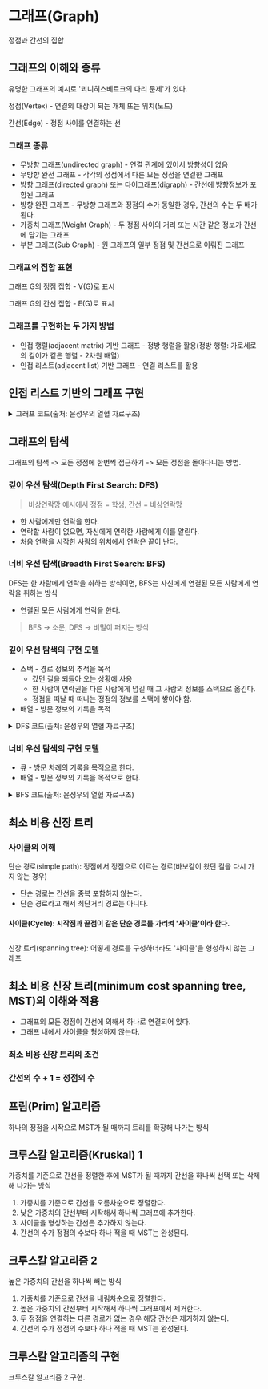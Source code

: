 # 그래프(Graph)
정점과 간선의 집합
## 그래프의 이해와 종류
유명한 그래프의 예시로 '쾨니히스베르크의 다리 문제'가 있다.

정점(Vertex) - 연결의 대상이 되는 개체 또는 위치(노드)

간선(Edge) - 정점 사이를 연결하는 선

### 그래프 종류
- 무방향 그래프(undirected graph) - 연결 관계에 있어서 방향성이 없음
- 무방향 완전 그래프 - 각각의 정점에서 다른 모든 정점을 연결한 그래프
- 방향 그래프(directed graph) 또는 다이그래프(digraph) - 간선에 방향정보가 포함된 그래프
- 방향 완전 그래프 - 무방향 그래프와 정점의 수가 동일한 경우, 간선의 수는 두 배가 된다.
- 가중치 그래프(Weight Graph) - 두 정점 사이의 거리 또는 시간 같은 정보가 간선에 담기는 그래프
- 부분 그래프(Sub Graph) - 원 그래프의 일부 정점 및 간선으로 이뤄진 그래프

### 그래프의 집합 표현
그래프 G의 정점 집합 - V(G)로 표시

그래프 G의 간선 집합 - E(G)로 표시

### 그래프를 구현하는 두 가지 방법
- 인접 행렬(adjacent matrix) 기반 그래프 - 정방 행렬을 활용(정방 행렬: 가로세로의 길이가 같은 행렬 - 2차원 배열)
- 인접 리스트(adjacent list) 기반 그래프 - 연결 리스트를 활용

## 인접 리스트 기반의 그래프 구현
<details>
<summary>그래프 코드(출처: 윤성우의 열혈 자료구조)</summary>

- 연결 리스트는 앞선 챕터에서 구현한 코드 사용
<details>
<summary>ALGraph.c</summary>

```C
#include <stdio.h>
#include "ALGraph.h"

int WhoIsPrecede(int data1, int data2);
// 그래프의 초기화
void GraphInit(ALGraph* pg, int nv) {
	int i;

	pg->adjList = (List*)malloc(sizeof(List) * nv);

	pg->numV = nv;
	pg->numE = 0;

	for (i = 0; i < nv; i++) {
		ListInit(&(pg->adjList[i]));
		SetSortRule(&(pg->adjList[i]), WhoIsPrecede);
	}
}

// 그래프의 리소스 해제
void GraphDestroy(ALGraph* pg) {
	if (pg->adjList != NULL)
		free(pg->adjList);
}

// 간선의 추가
void AddEdge(ALGraph* pg, int fromV, int toV) {
	LInsert(&(pg->adjList[fromV]), toV);
	LInsert(&(pg->adjList[toV]), fromV);

	pg->numE++;
}

// 간선의 정보 출력
void ShowGraphEdgeInfo(ALGraph* pg) {
	int i; 
	int vx;

	for (i = 0; i < pg->numV; i++) {
		printf("%c와 연결된 정점: ", i + 65);

		if (LFirst(&(pg->adjList[i]), &vx)) {
			printf("%c ", vx + 65);
			while (LNext(&(pg->adjList[i]), &vx))
				printf("%c ", vx + 65);
		}
		printf("\n");
	}
}
// 정렬 기준 알파벳 순으로
int WhoIsPrecede(int data1, int data2) {
	if (data1 < data2)
		return 0;
	else
		return 1;
}
```
</details>
<details>
<summary>ALGraph.h</summary>

```C
#ifndef __GRAPH_H__
#define __GRAPH_H__

#include "DLinkedList.h"

enum {A, B, C, D, E, F, G, H, I, J};

typedef struct _ual {
	int numV;
	int numE;
	List* adjList;
} ALGraph;

// 그래프의 초기화
void GraphInit(ALGraph* pg, int nv);

// 그래프의 리소스 해제
void GraphDestroy(ALGraph* pg);

// 간선의 추가
void AddEdge(ALGraph* pg, int fromV, int toV);

// 간선의 정보 출력
void ShowGraphEdgeInfo(ALGraph* pg);

#endif

```
</details>
</details>

## 그래프의 탐색
그래프의 탐색 -> 모든 정점에 한번씩 접근하기 -> 모든 정점을 돌아다니는 방법.
### 깊이 우선 탐색(Depth First Search: DFS)
> 비상연락망 예시에서 정점 = 학생, 간선 = 비상연락망
- 한 사람에게만 연락을 한다.
- 연락할 사람이 없으면, 자신에게 연락한 사람에게 이를 알린다.
- 처음 연락을 시작한 사람의 위치에서 연락은 끝이 난다.

### 너비 우선 탐색(Breadth First Search: BFS)
DFS는 한 사람에게 연락을 취하는 방식이면, BFS는 자신에게 연결된 모든 사람에게 연락을 취하는 방식
- 연결된 모든 사람에게 연락을 한다.
> BFS -> 소문, DFS -> 비밀이 퍼지는 방식

### 깊이 우선 탐색의 구현 모델
- 스택 - 경로 정보의 추적을 목적
    - 갔던 길을 되돌아 오는 상황에 사용
    - 한 사람이 연락권을 다른 사람에게 넘길 때 그 사람의 정보를 스택으로 옮긴다.
    - 정점을 떠날 때 떠나는 정점의 정보를 스택에 쌓아야 함.
- 배열 - 방문 정보의 기록을 목적

<details>
<summary>DFS 코드(출처: 윤성우의 열혈 자료구조)</summary>

- 연결 리스트 및 스택은 앞선 챕터에서 구현한 함수 사용
- 위 그래프 코드에서 함수 추가 및 변경
<details>
<summary>AVLGraphDFS.c</summary>

```C
#include <stdio.h>
#include <stdlib.h>
#include <string.h>
#include "ALGraphDFS.h"
#include "DLinkedList.h"
#include "ArrayBaseStack.h"

int WhoIsPrecede(int data1, int data2);

// 그래프의 초기화
void GraphInit(ALGraph* pg, int nv) {
	int i;

	// 정점 수에 해당하는 길이의 리스트 배열을 생성
	pg->adjList = (List*)malloc(sizeof(List) * nv);	// 간선정보를 저장할 리스트 생성

	pg->numV = nv;	// 정점의 수는 nv에 저장된 값으로 설정
	pg->numE = 0;	// 초기의 간선 수는 0개

	// 정점의 수만큼 생성된 리스트 초기화
	for (i = 0; i < nv; i++) {
		ListInit(&(pg->adjList[i]));
		SetSortRule(&(pg->adjList[i]), WhoIsPrecede);	// 리스트의 정렬기준 설정
	}
	// 정점의 수를 길이로 하여 배열을 할당
	pg->visitInfo = (int*)malloc(sizeof(int) * pg->numV);
	// 배열의 모든 요소를 0으로 초기화
	memset(pg->visitInfo, 0, sizeof(int) * pg->numV);
}

// 그래프의 리소스 해제
void GraphDestroy(ALGraph* pg) {
	if (pg->adjList != NULL)
		free(pg->adjList);	// 동적 할당된 연결 리스트 소멸
	if (pg->visitInfo != NULL)
		free(pg->visitInfo);	// 할당된 배열 소멸
}

// 간선의 추가(무방향 그래프)
void AddEdge(ALGraph* pg, int fromV, int toV) {
	LInsert(&(pg->adjList[fromV]), toV);
	// 방향 그래프면 LInsert 하나만 사용
	LInsert(&(pg->adjList[toV]), fromV);
	pg->numE++;
}

// 간선의 정보 출력
void ShowGraphEdgeInfo(ALGraph* pg) {
	int i; 
	int vx;

	for (i = 0; i < pg->numV; i++) {
		printf("%c와 연결된 정점: ", i + 65);

		if (LFirst(&(pg->adjList[i]), &vx)) {
			printf("%c ", vx + 65);
			while (LNext(&(pg->adjList[i]), &vx))
				printf("%c ", vx + 65);
		}
		printf("\n");
	}
}
// 정렬 기준 알파벳 순으로
int WhoIsPrecede(int data1, int data2) {
	if (data1 < data2)
		return 0;
	else
		return 1;
}
// 방문한 정점의 정보를 기록 및 출력
int VisitVertex(ALGraph* pg, int visitV) {
	if (pg->visitInfo[visitV] == 0) {	// 처음 방문일 때
		pg->visitInfo[visitV] = 1;	// 방문으로 기록
		printf("%c ", visitV + 65);
		return TRUE;
	}
	return FALSE;
}
void DFSShowGraphVertex(ALGraph* pg, int startV) {
	// 초기화 영역
	Stack stack;
	int visitV = startV;
	int nextV;
	StackInit(&stack);
	VisitVertex(pg, visitV);
	SPush(&stack, visitV);

	while (LFirst(&(pg->adjList[visitV]), &nextV) == TRUE) {
		int visitFlag = FALSE;
		if (VisitVertex(pg, nextV) == TRUE) {	// 방문 성공
			SPush(&stack, visitV);
			visitV = nextV;
			visitFlag = TRUE;
		}
		else {	// 이미 방문한 곳
			while (LNext(&(pg->adjList[visitV]), &nextV) == TRUE) {
				if (VisitVertex(pg, nextV) == TRUE) {
					SPush(&stack, visitV);
					visitV = nextV;
					visitFlag = TRUE;
					break;
				}
			}
		}
		// 현재 정점과 연결된 모든 정점을 방문했다면
		if (visitFlag == FALSE) {
			if (SIsEmpty(&stack) == TRUE)
				break;
			else
				visitV = SPop(&stack);
		}
	}
	memset(pg->visitInfo, 0, sizeof(int) * pg->numV);
}
```
</details>
<details>
<summary>AVLGraphDFS.h</summary>

```C
#ifndef __AL_GRAPH_DFS_H__
#define __AL_GRAPH_DFS_H__

#include "DLinkedList.h"

enum {A, B, C, D, E, F, G, H, I, J};

typedef struct _ual {
	int numV;
	int numE;
	List* adjList;
	int* visitInfo;
} ALGraph;

// 그래프의 초기화
void GraphInit(ALGraph* pg, int nv);

// 그래프의 리소스 해제
void GraphDestroy(ALGraph* pg);

// 간선의 추가
void AddEdge(ALGraph* pg, int fromV, int toV);

// 간선의 정보 출력
void ShowGraphEdgeInfo(ALGraph* pg);

// DFS를 통해 그래프의 모든 정점 정보 출력
void DFSShowGraphVertex(ALGraph* pg, int startV);

#endif

```
</details>
</details>

### 너비 우선 탐색의 구현 모델
- 큐 - 방문 차례의 기록을 목적으로 한다.
- 배열 - 방문 정보의 기록을 목적으로 한다.

<details>
<summary>BFS 코드(출처: 윤성우의 열혈 자료구조)</summary>

- 연결 리스트 및 큐는 앞선 챕터에서 구현한 함수 사용
- BFS는 위 그래프 코드에서 함수 추가 및 변경
<details>
<summary>AVLGraphBFS.c</summary>

```C
#include <stdio.h>
#include <stdlib.h>
#include <string.h>
#include "ALGraphBFS.h"
#include "DLinkedList.h"
#include "CircularQueue.h"

int WhoIsPrecede(int data1, int data2);

// 그래프의 초기화
void GraphInit(ALGraph * pg, int nv)
{
	int i;

	pg->adjList = (List*)malloc(sizeof(List)*nv);
	pg->numV = nv;
	pg->numE = 0;     // 초기의 간선 수는 0개

	for(i=0; i<nv; i++)
	{
		ListInit(&(pg->adjList[i]));
		SetSortRule(&(pg->adjList[i]), WhoIsPrecede); 
	}

	// 탐색 정보 등록을 위한 공간의 할당 및 초기화
	pg->visitInfo= (int *)malloc(sizeof(int) * pg->numV);
	memset(pg->visitInfo, 0, sizeof(int) * pg->numV);
}

// 그래프의 리소스 해제
void GraphDestroy(ALGraph * pg)
{
	if(pg->adjList != NULL)
		free(pg->adjList);

	if(pg->visitInfo != NULL)
		free(pg->visitInfo);
}

// 간선의 추가
void AddEdge(ALGraph * pg, int fromV, int toV)
{
	LInsert(&(pg->adjList[fromV]), toV);
	LInsert(&(pg->adjList[toV]), fromV);
	pg->numE += 1;
}

// 유틸리티 함수: 간선의 정보 출력
void ShowGraphEdgeInfo(ALGraph * pg)
{
	int i;
	int vx;

	for(i=0; i<pg->numV; i++)
	{
		printf("%c와 연결된 정점: ", i + 65);
		
		if(LFirst(&(pg->adjList[i]), &vx))
		{
			printf("%c ", vx + 65);
			
			while(LNext(&(pg->adjList[i]), &vx))
				printf("%c ", vx + 65);
		}
		printf("\n");
	}
}

int WhoIsPrecede(int data1, int data2)
{
	if(data1 < data2)
		return 0;
	else
		return 1;
}


int VisitVertex(ALGraph * pg, int visitV)
{
	if(pg->visitInfo[visitV] == 0)
	{
		pg->visitInfo[visitV] = 1;
		printf("%c ", visitV + 65);    // 방문 정점 출력
		return TRUE;
	}
	
	return FALSE;
}

// Breadth First Search: 정점의 정보 출력
void BFShowGraphVertex(ALGraph * pg, int startV)
{
	Queue queue;
	int visitV = startV;
	int nextV;

	// DFS를 위한 큐의 초기화
	QueueInit(&queue);

	// 시작 정점 탐색
	VisitVertex(pg, visitV);

	while(LFirst(&(pg->adjList[visitV]), &nextV) == TRUE)
	{
		if(VisitVertex(pg, nextV) == TRUE)
			Enqueue(&queue, nextV);

		while(LNext(&(pg->adjList[visitV]), &nextV) == TRUE)
		{
			if(VisitVertex(pg, nextV) == TRUE)
				Enqueue(&queue, nextV);
		}

		if(QIsEmpty(&queue) == TRUE)    // 큐가 비면 BFS 종료
			break;
		else
			visitV = Dequeue(&queue);	
	}

	// 탐색 정보 초기화
	memset(pg->visitInfo, 0, sizeof(int) * pg->numV);
}
```
</details>
<details>
<summary>AVLGraphBFS.h</summary>

```C
#ifndef __AL_GRAPH_DFS_H__
#define __AL_GRAPH_DFS_H__

#include "DLinkedList.h"

enum {A, B, C, D, E, F, G, H, I, J};

typedef struct _ual {
	int numV;
	int numE;
	List* adjList;
	int* visitInfo;
} ALGraph;

// 그래프의 초기화
void GraphInit(ALGraph* pg, int nv);

// 그래프의 리소스 해제
void GraphDestroy(ALGraph* pg);

// 간선의 추가
void AddEdge(ALGraph* pg, int fromV, int toV);

// 간선의 정보 출력
void ShowGraphEdgeInfo(ALGraph* pg);

// BFS를 통해 그래프의 모든 정점 정보 출력
void BFSShowGraphVertex(ALGraph* pg, int startV);

#endif

```
</details>
</details>

## 최소 비용 신장 트리
### 사이클의 이해

단순 경로(simple path): 정점에서 정점으로 이르는 경로(바보같이 왔던 길을 다시 가지 않는 경우)
- 단순 경로는 간선을 중복 포함하지 않는다.
- 단순 경로라고 해서 최단거리 경로는 아니다.

#### 사이클(Cycle): 시작점과 끝점이 같은 단순 경로를 가리켜 '사이클'이라 한다.
##
신장 트리(spanning tree): 어떻게 경로를 구성하더라도 '사이클'을 형성하지 않는 그래프

## 최소 비용 신장 트리(minimum cost spanning tree, MST)의 이해와 적용
- 그래프의 모든 정점이 간선에 의해서 하나로 연결되어 있다.
- 그래프 내에서 사이클을 형성하지 않는다.
### 최소 비용 신장 트리의 조건
### 간선의 수 + 1 = 정점의 수

## 프림(Prim) 알고리즘
하나의 정점을 시작으로 MST가 될 때까지 트리를 확장해 나가는 방식

## 크루스칼 알고리즘(Kruskal) 1
가중치를 기준으로 간선을 정렬한 후에 MST가 될 때까지 간선을 하나씩 선택 또는 삭제해 나가는 방식
1. 가중치를 기준으로 간선을 오름차순으로 정렬한다.
2. 낮은 가중치의 간선부터 시작해서 하나씩 그래프에 추가한다.
3. 사이클을 형성하는 간선은 추가하지 않는다.
4. 간선의 수가 정점의 수보다 하나 적을 때 MST는 완성된다.

## 크루스칼 알고리즘 2
높은 가중치의 간선을 하나씩 빼는 방식
1. 가중치를 기준으로 간선을 내림차순으로 정렬한다.
2. 높은 가중치의 간선부터 시작해서 하나씩 그래프에서 제거한다.
3. 두 정점을 연결하는 다른 경로가 없는 경우 해당 간선은 제거하지 않는다.
4. 간선의 수가 정점의 수보다 하나 적을 때 MST는 완성된다.

## 크루스칼 알고리즘의 구현
크루스칼 알고리즘 2 구현.